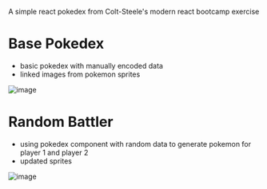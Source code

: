 A simple react pokedex from Colt-Steele's modern react bootcamp exercise 

# Base Pokedex 
- basic pokedex with manually encoded data
- linked images from pokemon sprites

![image](https://user-images.githubusercontent.com/70811340/122329908-cc86d600-cf64-11eb-89c8-b4e7be392a34.png)

# Random Battler 
- using pokedex component with random data to generate pokemon for player 1 and player 2
- updated sprites

![image](https://user-images.githubusercontent.com/70811340/122347539-b71da600-cf7c-11eb-83cc-fc2e12b64295.png)

